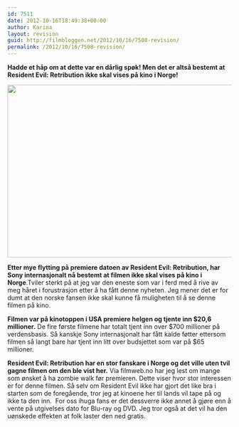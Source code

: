 ```yaml
---
id: 7511
date: 2012-10-16T18:49:38+00:00
author: Karina
layout: revision
guid: http://filmbloggen.net/2012/10/16/7508-revision/
permalink: /2012/10/16/7508-revision/
---
```

**Hadde et håp om at dette var en dårlig spøk! Men det er altså bestemt at Resident Evil: Retribution ikke skal vises på kino i Norge!**

<p style="text-align: center">
  <a href="http://filmbloggen.net/?attachment_id=7510" rel="attachment wp-att-7510"><img class="aligncenter size-full wp-image-7510" src="http://filmbloggen.net/wp-content/uploads//2012/10/Resident-Evil-Retribution-02.jpg" alt="" width="620" height="388" /></a>
</p>

**Etter mye flytting på premiere datoen av Resident Evil: Retribution, har Sony internasjonalt nå bestemt at filmen ikke skal vises på kino i Norge**.Tviler sterkt på at jeg var den eneste som var i ferd med å rive av meg håret i forustrasjon etter å ha fått denne nyheten. Jeg mener det er for dumt at den norske fansen ikke skal kunne få muligheten til å se denne filmen på kino.

**Filmen var på kinotoppen i USA premiere helgen og tjente inn $20,6 millioner.** De fire første filmene har totalt tjent inn over $700 millioner på verdensbasis. Så kanskje Sony internasjonalt har fått kalde føtter ettersom filmen så langt bare har tjent inn litt over budsjettet som var på $65 millioner.

**Resident Evil: Retribution har en stor fanskare i Norge og det ville uten tvil gagne filmen om den ble vist her.** Via filmweb.no har jeg lest om mange som ønsket å ha zombie walk før premieren. Dette viser hvor stor interessen er for denne filmen. Så selv om Resident Evil ikke har gjort det like bra i starten som de foregående, tror jeg at kinoene her til lands vil tape på og ikke ta den inn.  For oss ihuga fans er det dessverre ikke annet å gjøre enn å vente på utgivelses dato for Blu-ray og DVD. Jeg tror også at det vil ha den uønskede effekten at folk laster den ned gratis.